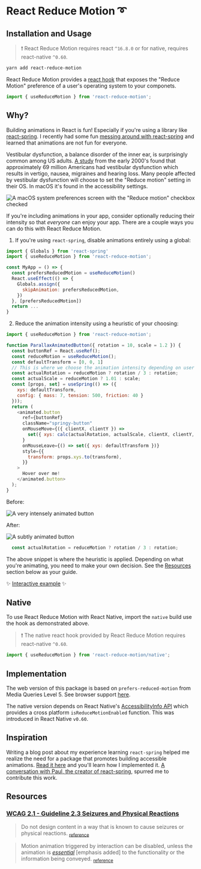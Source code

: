 # React Reduce Motion ➰

## Installation and Usage

> ❗ React Reduce Motion requires react <code>^16.8.0</code> or for native, requires react-native <code>^0.60</code>.

```sh
yarn add react-reduce-motion
```

React Reduce Motion provides a [react hook](https://reactjs.org/docs/hooks-intro.html) that exposes the "Reduce Motion" preference of a user's operating system to your componets.

```js
import { useReduceMotion } from 'react-reduce-motion';
```

## Why?

Building animations in React is fun! Especially if you're using a library like [react-spring](https://react-spring.io). I recently had some fun [messing around with react-spring](https://lukeherrington.com/posts/springtime-in-react-town/) and learned that animations are not fun for everyone.

Vestibular dysfunction, a balance disorder of the inner ear, is surprisingly common among US adults. [A study](https://www.ncbi.nlm.nih.gov/pubmed/19468085) from the early 2000's found that approximately 69 million Americans had vestibular dysfunction which results in vertigo, nausea, migraines and hearing loss. Many people affected by vestibular dysfunction will choose to set the "Reduce motion" setting in their OS. In macOS it's found in the accessibility settings.

![A macOS system preferences screen with the "Reduce motion" checkbox checked](https://lukeherrington.com/static/56a2a145993311eb80344c1b9845f23f/884f2/reduce-motion-macos.png)

If you're including animations in your app, consider optionally reducing their intensity so that _everyone_ can enjoy your app. There are a couple ways you can do this with React Reduce Motion.

1. If you're using `react-spring`, disable animations entirely using a global:

```js
import { Globals } from 'react-spring'
import { useReduceMotion } from 'react-reduce-motion';

const MyApp = () => {
  const prefersReducedMotion = useReduceMotion()
  React.useEffect(() => {
    Globals.assign({
      skipAnimation: prefersReducedMotion,
    })
  }, [prefersReducedMotion])
  return ...
}
```

2. Reduce the animation intensity using a heuristic of your choosing:

```js
import { useReduceMotion } from 'react-reduce-motion';

function ParallaxAnimatedButton({ rotation = 10, scale = 1.2 }) {
  const buttonRef = React.useRef();
  const reduceMotion = useReduceMotion();
  const defaultTransform = [0, 0, 1]
  // This is where we choose the animation intensity depending on user preference.
  const actualRotation = reduceMotion ? rotation / 3 : rotation;
  const actualScale = reduceMotion ? 1.01 : scale;
  const [props, set] = useSpring(() => ({
    xys: defaultTransform,
    config: { mass: 7, tension: 500, friction: 40 }
  }));
  return (
    <animated.button
      ref={buttonRef}
      className="springy-button"
      onMouseMove={({ clientX, clientY }) =>
        set({ xys: calc(actualRotation, actualScale, clientX, clientY, buttonRef.current) })
      }
      onMouseLeave={() => set({ xys: defaultTransform })}
      style={{
        transform: props.xys.to(transform),
      }}
    >
      Hover over me!
    </animated.button>
  );
}
```

Before:

![A very intensely animated button](https://user-images.githubusercontent.com/1127238/66233346-fa988980-e69f-11e9-89af-e7db47549293.gif)

After:

![A subtly animated button](https://user-images.githubusercontent.com/1127238/66233366-071ce200-e6a0-11e9-87f6-42b850e18a6e.gif)

```js
  const actualRotation = reduceMotion ? rotation / 3 : rotation;
```

The above snippet is where the heuristic is applied. Depending on what you're animating, you need to make your own decision. See the [Resources](#Resources) section below as your guide.

✨ [Interactive example](https://react-reduce-motion.netlify.com) ✨

## Native

To use React Reduce Motion with React Native, import the `native` build use the hook as demonstrated above.

> ❗ The native react hook provided by React Reduce Motion requires react-native <code>^0.60</code>.

```js
import { useReduceMotion } from 'react-reduce-motion/native';
```

## Implementation

The web version of this package is based on `prefers-reduced-motion` from Media Queries Level 5. See browser support [here](https://caniuse.com/#feat=prefers-reduced-motion).

The native version depends on React Native's [AccessibilityInfo API](https://facebook.github.io/react-native/docs/accessibilityinfo) which provides a cross platform `isReduceMotionEnabled` function. This was introduced in React Native `v0.60`.

## Inspiration

Writing a blog post about my experience learning `react-spring` helped me realize the need for a package that promotes building accessible animations. [Read it here](https://lukeherrington.com/posts/springtime-in-react-town/) and you'll learn how I implemented it. [A conversation with Paul, the creator of react-spring](https://github.com/react-spring/react-spring/issues/811), spurred me to contribute this work. 

## Resources

### [WCAG 2.1 - Guideline 2.3 Seizures and Physical Reactions](https://www.w3.org/TR/WCAG21/#seizures-and-physical-reactions)
> Do not design content in a way that is known to cause seizures or physical reactions. <sub>[reference](https://www.w3.org/TR/WCAG21/#seizures-and-physical-reactions)</sub>

> Motion animation triggered by interaction can be disabled, unless the animation is _[essential](https://www.w3.org/TR/WCAG21/#dfn-essential)_ [emphasis added] to the functionality or the information being conveyed. <sub>[reference](https://www.w3.org/TR/WCAG21/#animation-from-interactions)</sub>

